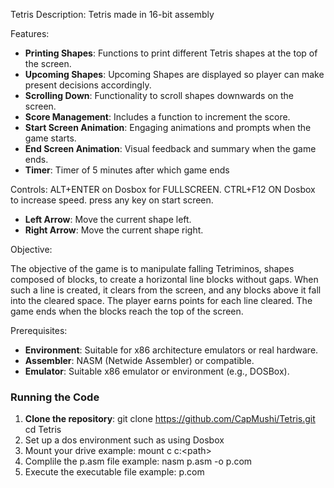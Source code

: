 Tetris Description: Tetris made in 16-bit assembly

Features:
- **Printing Shapes**: Functions to print different Tetris shapes at the top of the screen.
- **Upcoming Shapes**: Upcoming Shapes are displayed so player can make present decisions accordingly.
- **Scrolling Down**: Functionality to scroll shapes downwards on the screen.
- **Score Management**: Includes a function to increment the score.
- **Start Screen Animation**: Engaging animations and prompts when the game starts.
- **End Screen Animation**: Visual feedback and summary when the game ends.
- **Timer**: Timer of 5 minutes after which game ends

Controls:
ALT+ENTER on Dosbox for FULLSCREEN.
CTRL+F12 ON Dosbox to increase speed.
press any key on start screen.
  - **Left Arrow**: Move the current shape left.
  - **Right Arrow**: Move the current shape right.

Objective:

The objective of the game is to manipulate falling Tetriminos, shapes composed of blocks, to create a horizontal line blocks without gaps. When such a line is created, it clears from the screen, and any blocks above it fall into the cleared space. The player earns points for each line cleared. The game ends when the blocks reach the top of the screen.

Prerequisites:

- **Environment**: Suitable for x86 architecture emulators or real hardware.
- **Assembler**: NASM (Netwide Assembler) or compatible.
- **Emulator**: Suitable x86 emulator or environment (e.g., DOSBox).

### Running the Code

1. **Clone the repository**:
   git clone https://github.com/CapMushi/Tetris.git
   cd Tetris
2. Set up a dos environment such as using Dosbox
3. Mount your drive example: mount c c:\<path>
4. Complile the p.asm file example: nasm p.asm -o p.com
6. Execute the executable file example: p.com
     
